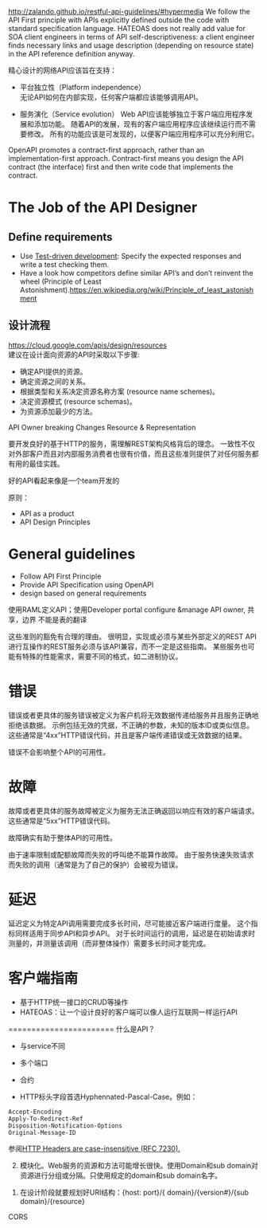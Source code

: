 
http://zalando.github.io/restful-api-guidelines/#hypermedia
We follow the API First principle with APIs explicitly defined outside the code with standard specification language. HATEOAS does not really add value for SOA client engineers in terms of API self-descriptiveness: a client engineer finds necessary links and usage description (depending on resource state) in the API reference definition anyway.


精心设计的网络API应该旨在支持：
- 平台独立性（Platform independence）  
无论API如何在内部实现，任何客户端都应该能够调用API。

- 服务演化（Service evolution）
Web API应该能够独立于客户端应用程序发展和添加功能。 随着API的发展，现有的客户端应用程序应该继续运行而不需要修改。 所有的功能应该是可发现的，以便客户端应用程序可以充分利用它。


OpenAPI promotes a contract-first approach, rather than an implementation-first approach. Contract-first means you design the API contract (the interface) first and then write code that implements the contract.


# The Job of the API Designer

## Define requirements
- Use [Test-driven development](http://wiki.c2.com/?TestDrivenDevelopment): Specify the expected responses and write a test checking them.
- Have a look how competitors define similar API’s and don’t reinvent the wheel (Principle of Least Astonishment).https://en.wikipedia.org/wiki/Principle_of_least_astonishment





## 设计流程  
https://cloud.google.com/apis/design/resources  
建议在设计面向资源的API时采取以下步骤:  
- 确定API提供的资源。
- 确定资源之间的关系。
- 根据类型和关系决定资源名称方案 (resource name schemes)。
- 决定资源模式 (resource schemas)。
- 为资源添加最少的方法。


API Owner
breaking Changes
Resource & Representation


要开发良好的基于HTTP的服务，需理解REST架构风格背后的理念。
一致性不仅对外部客户而且对内部服务消费者也很有价值，而且这些准则提供了对任何服务都有用的最佳实践。

好的API看起来像是一个team开发的

原则：
- API as a product
- API Design Principles

# General guidelines
- Follow API First Principle
- Provide API Specification using OpenAPI
- design based on general requirements

使用RAML定义API；使用Developer portal configure &manage API
owner, 共享，边界
不能是表的翻译


这些准则的豁免有合理的理由。 很明显，实现或必须与某些外部定义的REST API进行互操作的REST服务必须与该API兼容，而不一定是这些指南。 某些服务也可能有特殊的性能需求，需要不同的格式，如二进制协议。

# 错误
错误或者更具体的服务错误被定义为客户机将无效数据传递给服务并且服务正确地拒绝该数据。 示例包括无效的凭据，不正确的参数，未知的版本ID或类似信息。 这些通常是“4xx”HTTP错误代码，并且是客户端传递错误或无效数据的结果。

错误不会影响整个API的可用性。

# 故障
故障或者更具体的服务故障被定义为服务无法正确返回以响应有效的客户端请求。 这些通常是“5xx”HTTP错误代码。

故障确实有助于整体API的可用性。

由于速率限制或配额故障而失败的呼叫绝不能算作故障。 由于服务快速失败请求而失败的调用（通常是为了自己的保护）会被视为错误。

# 延迟
延迟定义为特定API调用需要完成多长时间，尽可能接近客户端进行度量。 这个指标同样适用于同步API和异步API。 对于长时间运行的调用，延迟是在初始请求时测量的，并测量该调用（而非整体操作）需要多长时间才能完成。



# 客户端指南


- 基于HTTP统一接口的CRUD等操作
- HATEOAS：让一个设计良好的客户端可以像人运行互联网一样运行API

=======================
什么是API？
- 与service不同
- 多个端口
- 合约


- HTTP标头字段首选Hyphennated-Pascal-Case。例如：    
```
Accept-Encoding
Apply-To-Redirect-Ref
Disposition-Notification-Options
Original-Message-ID
```
参阅[HTTP Headers are case-insensitive (RFC 7230).](https://tools.ietf.org/html/rfc7230#page-22)

2)	模块化。Web服务的资源和方法可能增长很快。使用Domain和sub domain对资源进行分组或分隔。只使用规定的domain和sub domain名字。  

1. 在设计阶段就要规划好URI结构：{host: port}/{ domain}/{version#}/{sub domain}/{resource}  

CORS
